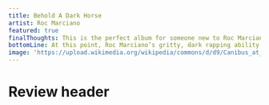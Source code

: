 ```yaml
---
title: Behold A Dark Horse
artist: Roc Marciano
featured: true
finalThoughts: This is the perfect album for someone new to Roc Marciano. He showcases his masterful ability to write seemingly perfect verses where every syllable is placed exactly where it should be while also keeping the album short enough to digest everything easily. It’s braggadocious, smooth and also aggressive but in an elegant way. This album might not be everyone’s taste because it’s somewhat repetitive and contains densely lyrical verses, but his core fans and hip hop heads come away with another gem to add to their rotation.
bottomLine: At this point, Roc Marciano’s gritty, dark rapping ability should be unquestioned and he delivers another gem to add to his already impressive catalog. His technical writing skills are right up there with the elites of hip hop.
image: 'https://upload.wikimedia.org/wikipedia/commons/d/d9/Canibus_at_Amager_Bio_4.jpg'
---
```


# Review header
